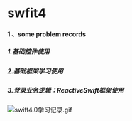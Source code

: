 # swfit4
#### 1 、some problem records

##### 1.基础控件使用
##### 2.基础框架学习使用
##### 3.登录业务逻辑：ReactiveSwift框架使用

![swift4.0学习记录.gif](http://upload-images.jianshu.io/upload_images/1874585-ec9b63de8f7cb2ba.gif?imageMogr2/auto-orient/strip%7CimageView2/2/w/1240)

